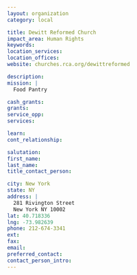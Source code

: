 ```yaml
---
layout: organization
category: local

title: Dewitt Reformed Church
impact_area: Human Rights
keywords: 
location_services: 
location_offices: 
website: churches.rca.org/dewittreformed

description: 
mission: |
  Food Pantry

cash_grants: 
grants: 
service_opp: 
services: 

learn: 
cont_relationship: 

salutation: 
first_name: 
last_name: 
title_contact_person: 

city: New York
state: NY
address: |
  281 Rivington Street  
  New York NY 10002
lat: 40.718336
lng: -73.982639
phone: 212-674-3341
ext: 
fax: 
email: 
preferred_contact: 
contact_person_intro: 
---
```

